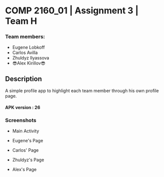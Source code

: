 # COMP 2160_01 | Assignment 3 | Team H

### Team members:

 - Eugene Lobkoff
 - Carlos Avilla
 - Zhuldyz Ilyassova
 - :sunglasses:Alex Kirillov:sunglasses:


## Description
 A simple profile app to highlight each team member through his own profile page.

#### APK version : 26

### Screenshots
   
   - Main Activity
   
   - Eugene's Page
   
   - Carlos' Page
   
   - Zhuldyz's Page
   
   - Alex's Page
